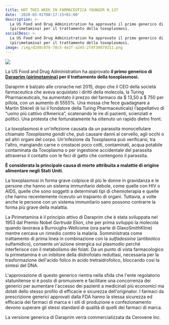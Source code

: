 ```yaml
---
title: HOT THIS WEEK IN FARMACEUTICA YOUNGER N.137
date: '2020-03-01T08:17:15+01:00'
description: >-
  La US Food and Drug Administration ha approvato il primo generico di Daraprim
  (pirimetamina) per il trattamento della toxoplasmosi.
socialDesc: >-
  La US Food and Drug Administration ha approvato il primo generico di Daraprim
  (pirimetamina) per il trattamento della toxoplasmosi.
image: /img/d2d0c076-78c5-4e2f-a245-2fdf30879211.png
---
```

![](/img/d2d0c076-78c5-4e2f-a245-2fdf30879211.png)

La US Food and Drug Administration ha approvato **il primo generico di **[**Daraprim (pirimetamina)**](https://www.fda.gov/news-events/press-announcements/fda-approves-first-generic-daraprim)** per il trattamento della toxoplasmosi.**

Daraprim è balzato alle cronache nel 2015, dopo che il CEO della società farmaceutica che aveva acquistato i diritti della molecola, la Turing Pharmaceuticals, ha aumentato il prezzo del farmaco da $ 13,50 a $ 750 per pillola, con un aumento di 5555%. Una mossa che fece guadagnare a Martin Shkreli (è lui il fondatore della Turing Pharmaceuticals) l’appellativo di “uomo più cattivo d’America”, scatenando le ire di pazienti, scienziati e politici. Una protesta che fortunatamente ha ottenuto un rapido dietro front.

La toxoplasmosi è un'infezione causata da un parassita monocellulare chiamato _Toxoplasma gondii_ che, può causare danni al cervello, agli occhi o ad altri organi del corpo. Un'infezione da Toxoplasma può verificarsi, tra l'altro, mangiando carne o crostacei poco cotti, contaminati, acqua potabile contaminata da Toxoplasma o per ingestione accidentale del parassita attraverso il contatto con le feci di gatto che contengono il parassita. 

**È considerata la principale causa di morte attribuita a malattie di origine alimentare negli Stati Uniti.**

La toxoplasmosi in forma grave colpisce di più le donne in gravidanza e le persone che hanno un sistema immunitario debole, come quelle con HIV o AIDS, quelle che sono soggetti a determinati tipi di chemioterapia e quelle che hanno recentemente ricevuto un trapianto di organi. Tuttavia, a volte anche le persone con un sistema immunitario sano possono contrarre la forma più grave della malattia.

La Pirimetamina è il principio attivo di Daraprim che è stata sviluppata nel 1953 dal Premio Nobel _Gertrude Elion_, che per prima sviluppò la molecola quando lavorava a Burroughs-Wellcome (ora parte di GlaxoSmithKline) mentre cercava un rimedio contro la malaria. Somministrata come trattamento di prima linea in combinazione con la _sulfadossina_ (antibiotico sulfamidico), consente un'azione sinergica sul plasmodio perché interferisce con il metabolismo dei folati. Da un punto di vista farmacologico la pirimetamina è un inibitore della diidrofolato reduttasi, necessaria per la trasformazione dell'acido folico in acido tretraidrofolico, bloccando così la sintesi del DNA. 

L'approvazione di questo generico rientra nella sfida che l'ente regolatorio statunitense si è posto di promuovere e facilitare una concorrenza dei generici per aumentare l'accesso dei pazienti a medicinali più economici ma dotati dello stesso profilo di efficacie e sicurezza dell'originator. I farmaci da prescrizione generici approvati dalla FDA hanno la stessa sicurezza ed efficacia dei farmaci di marca e i siti di produzione e confezionamento devono superare gli stessi standard di qualità di quelli dei farmaci di marca.

La versione generica di Daraprim verrà commercializzata da Cerovene Inc.
